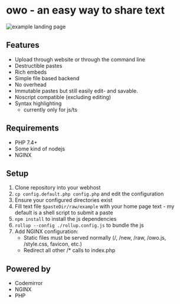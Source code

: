 # owo - an easy way to share text
![example landing page](https://files.catbox.moe/pvrul3.png)
## Features
 - Upload through website or through the command line
 - Destructible pastes
 - Rich embeds
 - Simple file based backend
 - No overhead
 - Immutable pastes but still easily edit- and savable.
 - Noscript compatible (excluding editing)
 - Syntax highlighting
   - currently only for js/ts

## Requirements
 - PHP 7.4+
 - Some kind of nodejs
 - NGINX

## Setup
1. Clone repository into your webhost
2. `cp config.default.php config.php` and edit the configuration
3. Ensure your configured directories exist
4. Fill text file `$pasteDir/raw/example` with your home page text - my default is a shell script to submit a paste
5. `npm install` to install the js dependencies
6. `rollup --config ./rollup.config.js` to bundle the js
7. Add NGINX configuration:
    - Static files must be served normally (/, /new, /raw, /owo.js, /style.css, favicon, etc.)
    - Redirect all other /* calls to index.php

## Powered by
- Codemirror
- NGINX
- PHP
